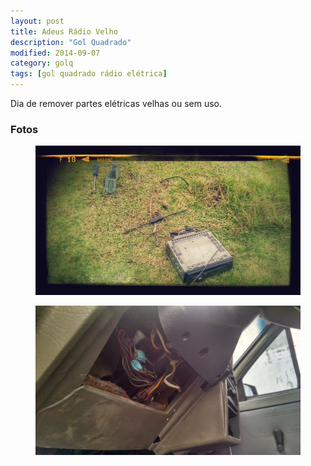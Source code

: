 ```yaml
---
layout: post
title: Adeus Rádio Velho
description: "Gol Quadrado"
modified: 2014-09-07
category: golq
tags: [gol quadrado rádio elétrica]
---
```



Dia de remover partes elétricas velhas ou sem uso.

### Fotos

<figure>
	<img src="/images/IMG_20140907_151040379.jpg">
</figure>

<figure>
	<img src="/images/IMG_20140907_151114045.jpg">
</figure>

